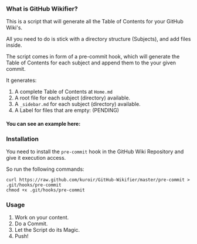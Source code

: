 ### What is GitHub Wikifier?

This is a script that will generate all the Table of Contents for your GitHub Wiki's.

All you need to do is stick with a directory structure (Subjects), and add files inside.

The script comes in form of a pre-commit hook, which will generate the Table of Contents for
each subject and append them to the your given commit. 

It generates:

1. A complete Table of Contents at `Home.md`
2. A root file for each subject (directory) available.
3. A `_sidebar.md` for each subject (directory) available.
4. A Label for files that are empty: (PENDING)

#### You can see an example here: 

### Installation

You need to install the `pre-commit` hook in the GitHub Wiki Repository and give it execution access.

So run the following commands:

    curl https://raw.github.com/kuroir/GitHub-Wikifier/master/pre-commit > .git/hooks/pre-commit
    chmod +x .git/hooks/pre-commit 

### Usage

1. Work on your content.
2. Do a Commit.
3. Let the Script do its Magic.
4. Push!
